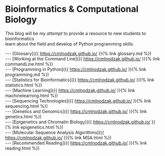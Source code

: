 # Bioinformatics & Computational Biology
  This blog will be my *attempt* to provide a resource to new students to bioinformatics<br/> learn about the field and develop of Python programming skills.
  

  --- [Glossary]({{ https://cmlnodzak.github.io/ }}{% link glossary.md %}) <br/>
  --- [Working at the Command Line]({{ https://cmlnodzak.github.io/ }}{% link commandLine.html %}} <br/>
  --- [Programming in Python]({{ https://cmlnodzak.github.io/ }}{% link programming.md %}) <br/>
  --- [Statistics for Bioinformatics]({{ https://cmlnodzak.github.io/ }}{% link statistics.html %}) <br/>
  --- [Machine Learning]({{ https://cmlnodzak.github.io/ }}{% link machinelearning.html %}) <br/>
  --- [Sequencing Technologies]({{ https://cmlnodzak.github.io/ }}{% link sequencing.html %}) <br/>
  --- [Genetics and Genomics]({{ https://cmlnodzak.github.io/ }}{% link genetics.html %}) <br/>
  --- [Epigenetics and Chromatin Biology]({{ https://cmlnodzak.github.io/ }}{% link epigenetics.html %}) <br/>
  --- [Molecular Sequence Analysis Algorithms]({{ https://cmlnodzak.github.io/ }}{% link MSA.html %}) <br/>
  --- [Recommended Reading]({{ https://cmlnodzak.github.io/ }}{% link reading.html %}) <br/>
